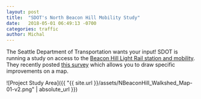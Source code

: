 ```yaml
---
layout: post
title:  "SDOT's North Beacon Hill Mobility Study"
date:   2018-05-01 06:49:13 -0700
categories: traffic
author: Michal
---
```


The Seattle Department of Transportation wants your input! SDOT is running a study on access to the [Beacon Hill Light Rail station and mobility](https://www.seattle.gov/transportation/projects-and-programs/programs/transportation-planning/beacon-hill-station-access-and-mobility-study). They recently posted [this survey](http://seattlecitygis.maps.arcgis.com/apps/webappviewer/index.html?id=0e008d3d789c43ffb5a204d64e7ffda6) which allows you to draw specific improvements on a map.

![Project Study Area]({{ "{{ site.url }}/assets/NBeaconHill_Walkshed_Map-01-v2.png" | absolute_url }})
